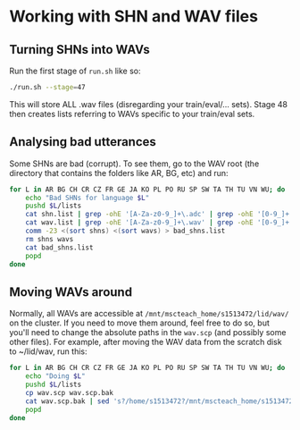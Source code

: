 # Working with SHN and WAV files

## Turning SHNs into WAVs
Run the first stage of `run.sh` like so:
```bash
./run.sh --stage=47
```
This will store ALL .wav files (disregarding your train/eval/... sets). Stage 48 then creates lists referring to WAVs specific to your train/eval sets.

## Analysing bad utterances
Some SHNs are bad (corrupt). To see them, go to the WAV root (the directory that contains the folders like AR, BG, etc) and run:
```bash
for L in AR BG CH CR CZ FR GE JA KO PL PO RU SP SW TA TH TU VN WU; do
	echo "Bad SHNs for language $L"
	pushd $L/lists
	cat shn.list | grep -ohE '[A-Za-z0-9_]+\.adc' | grep -ohE '[0-9_]+' | sort > shns
	cat wav.list | grep -ohE '[A-Za-z0-9_]+\.wav' | grep -ohE '[0-9_]+' | sort > wavs
	comm -23 <(sort shns) <(sort wavs) > bad_shns.list
	rm shns wavs
	cat bad_shns.list
	popd
done
```

## Moving WAVs around
Normally, all WAVs are accessible at `/mnt/mscteach_home/s1513472/lid/wav/` on the cluster. If you need to move them around, feel free to do so, but you'll need to change the absolute paths in the `wav.scp` (and possibly some other files). For example, after moving the WAV data from the scratch disk to ~/lid/wav, run this:
```bash
for L in AR BG CH CR CZ FR GE JA KO PL PO RU SP SW TA TH TU VN WU; do
	echo "Doing $L"
	pushd $L/lists
	cp wav.scp wav.scp.bak
	cat wav.scp.bak | sed 's?/home/s1513472?/mnt/mscteach_home/s1513472?g' > wav.scp
	popd
done
```
